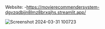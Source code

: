 Website: -https://movierecommendersystem-dgvzqdbjjn8lmz8brxqjhs.streamlit.app/

![Screenshot 2024-03-31 100723](https://github.com/Viveksahu0404/movie_recommender_system/assets/132249919/a2ab24b1-c82e-45de-b3c6-42e79e38f902)
